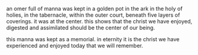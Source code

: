 an omer full of manna was kept in a golden pot in the ark in the holy of holies,
in the tabernacle, within the outer court, beneath five layers of coverings. it was
at the center. this shows that the christ we have enjoyed, digested and assimilated
should be the center of our being.

this manna was kept as a memorial. in eternity it is the christ we have experienced and enjoyed today that we will remember.
